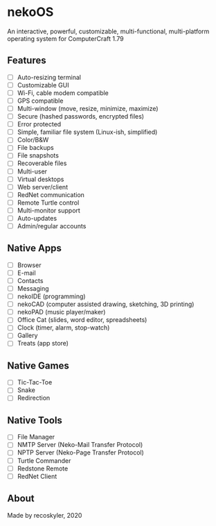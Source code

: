 # nekoOS

An interactive, powerful, customizable, multi-functional, multi-platform operating system for ComputerCraft 1.79

## Features

- [ ] Auto-resizing terminal
- [ ] Customizable GUI
- [ ] Wi-Fi, cable modem compatible
- [ ] GPS compatible
- [ ] Multi-window (move, resize, minimize, maximize)
- [ ] Secure (hashed passwords, encrypted files)
- [ ] Error protected
- [ ] Simple, familiar file system (Linux-ish, simplified)
- [ ] Color/B&W
- [ ] File backups
- [ ] File snapshots
- [ ] Recoverable files
- [ ] Multi-user
- [ ] Virtual desktops
- [ ] Web server/client
- [ ] RedNet communication
- [ ] Remote Turtle control
- [ ] Multi-monitor support
- [ ] Auto-updates
- [ ] Admin/regular accounts

## Native Apps

- [ ] Browser
- [ ] E-mail
- [ ] Contacts
- [ ] Messaging
- [ ] nekoIDE (programming)
- [ ] nekoCAD (computer assisted drawing, sketching, 3D printing)
- [ ] nekoPAD (music player/maker)
- [ ] Office Cat (slides, word editor, spreadsheets)
- [ ] Clock (timer, alarm, stop-watch)
- [ ] Gallery
- [ ] Treats (app store)

## Native Games

- [ ] Tic-Tac-Toe
- [ ] Snake
- [ ] Redirection

## Native Tools

- [ ] File Manager
- [ ] NMTP Server (Neko-Mail Transfer Protocol)
- [ ] NPTP Server (Neko-Page Transfer Protocol)
- [ ] Turtle Commander
- [ ] Redstone Remote
- [ ] RedNet Client

## About

Made by recoskyler, 2020
